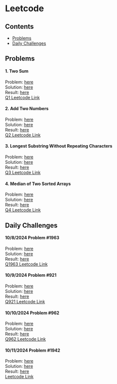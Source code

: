 # Leetcode

## Contents
- [Problems](#problems)
- [Daily Challenges](#daily-challenges)

## Problems

#### 1. Two Sum
Problem: [here](Problems/1-Two_Sum/Problem_1.md) \
Solution: [here](Problems/1-Two_Sum/Solution_1.cpp) \
Result: [here](Problems/1-Two_Sum/Result_1.png)\
[Q1 Leetcode Link](https://leetcode.com/problems/two-sum/description/)

#### 2. Add Two Numbers
Problem: [here](Problems/2-Add_Two_Numbers/Problem_2.md) \
Solution: [here](Problems/2-Add_Two_Numbers/Solution_2.cpp) \
Result: [here](Problems/2-Add_Two_Numbers/Result_2.png)\
[Q2 Leetcode Link](https://leetcode.com/problems/add-two-numbers/description/)

#### 3. Longest Substring Without Repeating Characters
Problem: [here](Problems/3-Longest_Substring/Problem_3.md) \
Solution: [here](Problems/3-Longest_Substring/Solution_3.cpp) \
Result: [here](Problems/3-Longest_Substring/Result_3.png)\
[Q3 Leetcode Link](https://leetcode.com/problems/longest-substring-without-repeating-characters/description/)

#### 4. Median of Two Sorted Arrays
Problem: [here](Problems/4-Median_of_Two_Arr/Problem_4.md) \
Solution: [here](Problems/4-Median_of_Two_Arr/Solution_4.cpp) \
Result: [here](Problems/4-Median_of_Two_Arr/Result_4.png)\
[Q4 Leetcode Link](https://leetcode.com/problems/median-of-two-sorted-arrays/description/)





## Daily Challenges

#### 10/8/2024 Problem #1963
Problem: [here](Daily_Challenge/10.8.2024-Q1963/Problem_1963.md)\
Solution: [here](Daily_Challenge/10.8.2024-Q1963/Solution_1963.cpp)\
Result: [here](Daily_Challenge/10.8.2024-Q1963/Result_1963.png)\
[Q1963 Leetcode Link](https://leetcode.com/problems/minimum-number-of-swaps-to-make-the-string-balanced/description/?envType=daily-question&envId=2024-10-11)

#### 10/9/2024 Problem #921
Problem: [here](Daily_Challenge/10.9.2024-Q921/Problem_921.md)\
Solution: [here](Daily_Challenge/10.9.2024-Q921/Solution_921.cpp)\
Result: [here](Daily_Challenge/10.9.2024-Q921/Result_921.png)\
[Q921 Leetcode Link](https://leetcode.com/problems/minimum-add-to-make-parentheses-valid/?envType=daily-question&envId=2024-10-11)

#### 10/10/2024 Problem #962
Problem: [here](Daily_Challenge/10.10.2024-Q962/Problem_962.md)\
Solution: [here](Daily_Challenge/10.10.2024-Q962/Solution_962.cpp)\
Result: [here]()\
[Q962 Leetcode Link](https://leetcode.com/problems/maximum-width-ramp/?envType=daily-question&envId=2024-10-11)

#### 10/11/2024 Problem #1942
Problem: [here](Daily_Challenge/10.11.2024-Q1942/Problem_1942.md)\
Solution: [here](Daily_Challenge/10.11.2024-Q1942/Solution_1942.cpp)\
Result: [here]()\
[Leetcode Link](https://leetcode.com/problems/the-number-of-the-smallest-unoccupied-chair/description/?envType=daily-question&envId=2024-10-11)


